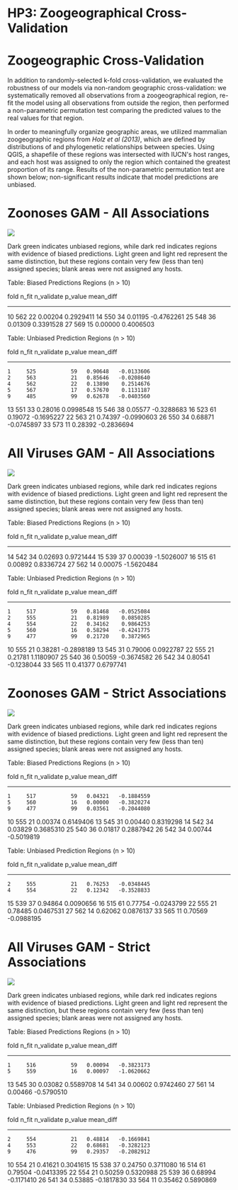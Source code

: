 # HP3: Zoogeographical Cross-Validation




# Zoogeographic Cross-Validation

In addition to randomly-selected k-fold cross-validation, we evaluated the robustness of our models via non-random geographic cross-validation: we systematically removed all observations from a zoogeographical region, re-fit the model using all observations from outside the region, then performed a non-parametric permutation test comparing the predicted values to the real values for that region.

In order to meaningfully organize geographic areas, we utilized mammalian zoogeographic regions from *Holz et al (2013)*, which are defined by distributions of and phylogenetic relationships between species. Using QGIS, a shapefile of these regions was intersected with IUCN's host ranges, and each host was assigned to only the region which contained the greatest proportion of its range. Results of the non-parametric permutation test are shown below; non-significant results indicate that model predictions are unbiased.



# Zoonoses GAM - All Associations

![](geo_cross_files/figure-html/all-zoo-1.png)<!-- -->

Dark green indicates unbiased regions, while dark red indicates regions with evidence of biased predictions. Light green and light red represent the same distinction, but these regions contain very few (less than ten) assigned species; blank areas were not assigned any hosts. 


Table: Biased Predictions Regions (n > 10)

 fold   n_fit   n_validate   p_value    mean_diff
-----  ------  -----------  --------  -----------
   10     562           22   0.00204    0.2929411
   14     550           34   0.01195   -0.4762261
   25     548           36   0.01309    0.3391528
   27     569           15   0.00000    0.4006503



Table: Unbiased Prediction Regions (n > 10)

 fold   n_fit   n_validate   p_value    mean_diff
-----  ------  -----------  --------  -----------
    1     525           59   0.90648   -0.0133606
    2     563           21   0.85646   -0.0208640
    4     562           22   0.13890    0.2514676
    5     567           17   0.57670    0.1131187
    9     485           99   0.62678   -0.0403560
   13     551           33   0.28016    0.0998548
   15     546           38   0.05577   -0.3288683
   16     523           61   0.19072   -0.1695227
   22     563           21   0.74397   -0.0990603
   26     550           34   0.68871   -0.0745897
   33     573           11   0.28392   -0.2836694

# All Viruses GAM - All Associations

![](geo_cross_files/figure-html/all-viruses-1.png)<!-- -->

Dark green indicates unbiased regions, while dark red indicates regions with evidence of biased predictions. Light green and light red represent the same distinction, but these regions contain very few (less than ten) assigned species; blank areas were not assigned any hosts. 


Table: Biased Predictions Regions (n > 10)

 fold   n_fit   n_validate   p_value    mean_diff
-----  ------  -----------  --------  -----------
   14     542           34   0.02693    0.9721444
   15     539           37   0.00039   -1.5026007
   16     515           61   0.00892    0.8336724
   27     562           14   0.00075   -1.5620484



Table: Unbiased Prediction Regions (n > 10)

 fold   n_fit   n_validate   p_value    mean_diff
-----  ------  -----------  --------  -----------
    1     517           59   0.81468   -0.0525084
    2     555           21   0.81989    0.0850285
    4     554           22   0.34162    0.9864253
    5     560           16   0.58294   -0.4241775
    9     477           99   0.21720    0.3872965
   10     555           21   0.38281   -0.2898189
   13     545           31   0.79006    0.0922787
   22     555           21   0.21781    1.1180907
   25     540           36   0.50059   -0.3674582
   26     542           34   0.80541   -0.1238044
   33     565           11   0.41377    0.6797741

# Zoonoses GAM - Strict Associations

![](geo_cross_files/figure-html/strict-zoo-1.png)<!-- -->

Dark green indicates unbiased regions, while dark red indicates regions with evidence of biased predictions. Light green and light red represent the same distinction, but these regions contain very few (less than ten) assigned 
species; blank areas were not assigned any hosts.  


Table: Biased Predictions Regions (n > 10)

 fold   n_fit   n_validate   p_value    mean_diff
-----  ------  -----------  --------  -----------
    1     517           59   0.04321   -0.1884559
    5     560           16   0.00000   -0.3820274
    9     477           99   0.03561   -0.2044080
   10     555           21   0.00374    0.6149406
   13     545           31   0.00440    0.8319298
   14     542           34   0.03829    0.3685310
   25     540           36   0.01817    0.2887942
   26     542           34   0.00744   -0.5019819


Table: Unbiased Prediction Regions (n > 10)

 fold   n_fit   n_validate   p_value    mean_diff
-----  ------  -----------  --------  -----------
    2     555           21   0.76253   -0.0348445
    4     554           22   0.12342   -0.3528833
   15     539           37   0.94864    0.0090656
   16     515           61   0.77754   -0.0243799
   22     555           21   0.78485    0.0467531
   27     562           14   0.62062    0.0876137
   33     565           11   0.70569   -0.0988195

# All Viruses GAM - Strict Associations

![](geo_cross_files/figure-html/strict-viruses-1.png)<!-- -->

Dark green indicates unbiased regions, while dark red indicates regions with evidence of biased predictions. Light green and light red represent the same distinction, but these regions contain very few (less than ten) assigned species; blank areas were not assigned any hosts. 


Table: Biased Predictions Regions (n > 10)

 fold   n_fit   n_validate   p_value    mean_diff
-----  ------  -----------  --------  -----------
    1     516           59   0.00094   -0.3823173
    5     559           16   0.00097   -1.0620662
   13     545           30   0.03082    0.5589708
   14     541           34   0.00602    0.9742460
   27     561           14   0.00466   -0.5790510



Table: Unbiased Prediction Regions (n > 10)

 fold   n_fit   n_validate   p_value    mean_diff
-----  ------  -----------  --------  -----------
    2     554           21   0.48814   -0.1669841
    4     553           22   0.68681   -0.3282123
    9     476           99   0.29357   -0.2082912
   10     554           21   0.41621    0.3041615
   15     538           37   0.24750    0.3711080
   16     514           61   0.79504   -0.0413395
   22     554           21   0.50259    0.5320988
   25     539           36   0.68994   -0.1171410
   26     541           34   0.53885   -0.1817830
   33     564           11   0.35462    0.5890869
